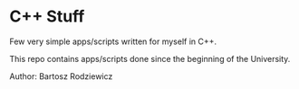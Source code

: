 # C++ Stuff
Few very simple apps/scripts written for myself in C++.

This repo contains apps/scripts done since the beginning of the University.

Author: Bartosz Rodziewicz
